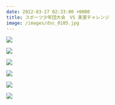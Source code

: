 ```yaml
---
date: 2022-03-27 02:33:00 +0000
title: スポーツ少年団大会　VS 美里チャレンジ
image: /images/dsc_0105.jpg
---
```

![](/images/dsc_0096.jpg)

![](/images/dsc_0108.jpg)

![](/images/dsc_0111.jpg)

![](/images/dsc_0164.jpg)

![](/images/dsc_0176.jpg)

![](/images/dsc_0209.jpg)